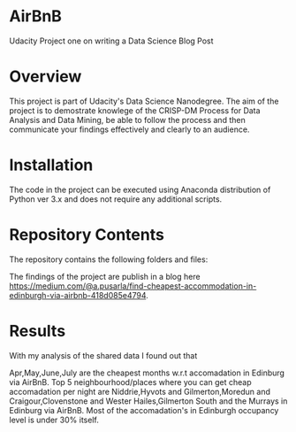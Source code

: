 # AirBnB
Udacity Project one on writing a Data Science Blog Post

# Overview
This project is part of Udacity's Data Science Nanodegree. 
The aim of the project is to demostrate knowlege of the CRISP-DM Process for Data Analysis and Data Mining, be able to follow the process and then communicate your findings effectively and clearly to an audience.

# Installation
The code in the project can be executed using Anaconda distribution of Python ver 3.x and does not require any additional scripts.

# Repository Contents
The repository contains the following folders and files:

The findings of the project are publish in a blog here <https://medium.com/@a.pusarla/find-cheapest-accommodation-in-edinburgh-via-airbnb-418d085e4794>.

# Results
With my analysis of the shared data I found out that

Apr,May,June,July are the cheapest months w.r.t accomadation in Edinburg via AirBnB.
Top 5 neighbourhood/places where you can get cheap accomadation per night are Niddrie,Hyvots and Gilmerton,Moredun and Craigour,Clovenstone and Wester Hailes,Gilmerton South and the Murrays in Edinburg via AirBnB.
Most of the accomadation's in Edinburgh occupancy level is under 30% itself.
